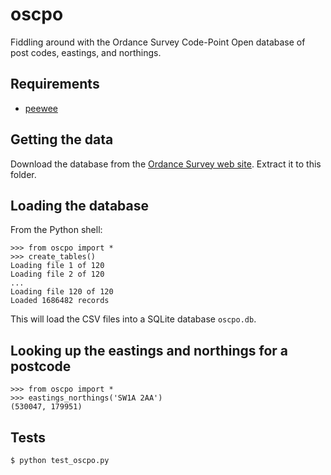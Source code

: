 # oscpo
Fiddling around with the Ordance Survey Code-Point Open database of post codes, eastings, and northings.

## Requirements
* [peewee](https://github.com/coleifer/peewee)

## Getting the data

Download the database from the [Ordance Survey web site](https://www.ordnancesurvey.co.uk/business-and-government/products/code-point-open.html). Extract it to this folder.

## Loading the database

From the Python shell:

```
>>> from oscpo import *
>>> create_tables()
Loading file 1 of 120
Loading file 2 of 120
...
Loading file 120 of 120
Loaded 1686482 records
```

This will load the CSV files into a SQLite database `oscpo.db`.

## Looking up the eastings and northings for a postcode

```
>>> from oscpo import *
>>> eastings_northings('SW1A 2AA')
(530047, 179951)
```

## Tests

```
$ python test_oscpo.py
```